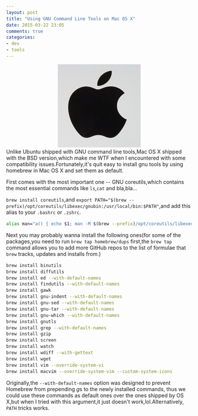 ```yaml
---
layout: post
title: "Using GNU Command Line Tools on Mac OS X"
date: 2015-03-22 23:05
comments: true
categories: 
- dev
- tools
---
```

<p><center><img src="/images/apple_mac_logo.jpg" width="225" height="225"></center>
Unlike Ubuntu shipped with GNU command line tools,Mac OS X shipped with the BSD version,which make me WTF when I encountered with some compatibility issues.Fortunately,it's quit easy to install gnu tools by using homebrew in Mac OS X and set them as default.

<!-- more -->

First comes with the most important one -- GNU coreutils,which contains the most essential commands like ``ls``,``cat`` and bla,bla...

``brew install coreutils``,and ``export PATH="$(brew --prefix)/opt/coreutils/libexec/gnubin:/usr/local/bin:$PATH"``,and add this alias to your ``.bashrc`` or ``.zshrc``.

```bash
alias man="a() { echo $1; man -M $(brew --prefix)/opt/coreutils/libexec/gnuman $1 1>/dev/null 2>&1;  if [ "$?" -eq 0 ]; then man -M $(brew --prefix)/opt/coreutils/libexec/gnuman $1; else man $1; fi }; a"
```

Next you may probably wanna install the following ones(for some of the packages,you need to run ``brew tap homebrew/dups`` first,the ``brew tap`` command allows you to add more GitHub repos to the list of formulae that ``brew`` tracks, updates and installs from.)

```bash
brew install binutils
brew install diffutils
brew install ed --with-default-names
brew install findutils --with-default-names
brew install gawk
brew install gnu-indent --with-default-names
brew install gnu-sed --with-default-names
brew install gnu-tar --with-default-names
brew install gnu-which --with-default-names
brew install gnutls
brew install grep --with-default-names
brew install gzip
brew install screen
brew install watch
brew install wdiff --with-gettext
brew install wget
brew install vim --override-system-vi
brew install macvim --override-system-vim --custom-system-icons
```

Originally,the ``--with-default-names`` option was designed to prevent Homebrew from prepending *g*s to the newly installed commands, thus we could use these commands as default ones over the ones shipped by OS X,but when I tried with this argument,it just doesn't work,lol.Alternatively, ``PATH`` tricks works.


